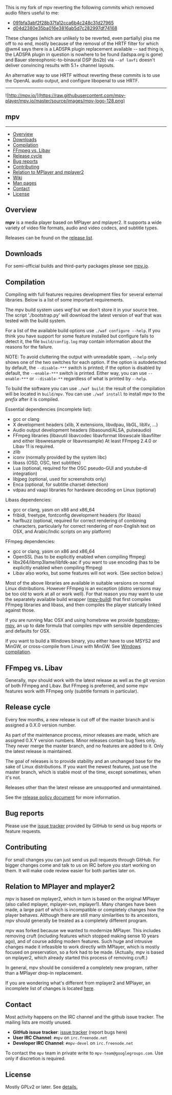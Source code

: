 This is my fork of mpv reverting the following commits which removed
audio filters useful to me:

  * [091bfa3abf2f28b37fa12cca6b4c248c31d27965](https://github.com/mpv-player/mpv/commit/091bfa3abf2f28b37fa12cca6b4c248c31d27965)
  * [d04d2380e35ba016e3816ab5d7c282997df74168](https://github.com/mpv-player/mpv/commit/d04d2380e35ba016e3816ab5d7c282997df74168)

These changes (which are unlikely to be reverted, even partially) piss
me off to no end, mostly because of the removal of the HRTF filter for
which @wm4 says there is a LADSPA plugin replacement available -- sad
thing is, the LADSPA plugin in question is nowhere to be found
(ladspa.org is gone) and Bauer stereophonic-to-binaural DSP (bs2b) via
`--af lavfi` doesn't deliver convincing results with 5.1+ channel
layouts.

An alternative way to use HRTF without reverting these commits is to use
the OpenAL audio output, and configure libopenal to use HRTF.

--------------

![http://mpv.io/](https://raw.githubusercontent.com/mpv-player/mpv.io/master/source/images/mpv-logo-128.png)

## mpv

--------------


* [Overview](#overview)
* [Downloads](#downloads)
* [Compilation](#compilation)
* [FFmpeg vs. Libav](#ffmpeg-vs-libav)
* [Release cycle](#release-cycle)
* [Bug reports](#bug-reports)
* [Contributing](#contributing)
* [Relation to MPlayer and mplayer2](#relation-to-mplayer-and-mplayer2)
* [Wiki](https://github.com/mpv-player/mpv/wiki)
* [Man pages](http://mpv.io/manual/master/)
* [Contact](#contact)
* [License](#license)

## Overview


**mpv** is a media player based on MPlayer and mplayer2. It supports a wide
variety of video file formats, audio and video codecs, and subtitle types.

Releases can be found on the [release list][releases].

## Downloads


For semi-official builds and third-party packages please see
[mpv.io](http://mpv.io/installation/).

## Compilation


Compiling with full features requires development files for several
external libraries. Below is a list of some important requirements.

The mpv build system uses *waf* but we don't store it in your source tree. The
script './bootstrap.py' will download the latest version of waf that was tested
with the build system.

For a list of the available build options use `./waf configure --help`. If
you think you have support for some feature installed but configure fails to
detect it, the file `build/config.log` may contain information about the
reasons for the failure.

NOTE: To avoid cluttering the output with unreadable spam, `--help` only shows
one of the two switches for each option. If the option is autodetected by
default, the `--disable-***` switch is printed; if the option is disabled by
default, the `--enable-***` switch is printed. Either way, you can use
`--enable-***` or `--disable-**` regardless of what is printed by `--help`.

To build the software you can use `./waf build`: the result of the compilation
will be located in `build/mpv`. You can use `./waf install` to install mpv
to the *prefix* after it is compiled.

Essential dependencies (incomplete list):

- gcc or clang
- X development headers (xlib, X extensions, libvdpau, libGL, libXv, ...)
- Audio output development headers (libasound/ALSA, pulseaudio)
- FFmpeg libraries (libavutil libavcodec libavformat libswscale libavfilter
  and either libswresample or libavresample)
  At least FFmpeg 2.4.0 or Libav 11 is required.
- zlib
- iconv (normally provided by the system libc)
- libass (OSD, OSC, text subtitles)
- Lua (optional, required for the OSC pseudo-GUI and youtube-dl integration)
- libjpeg (optional, used for screenshots only)
- Enca (optional, for subtitle charset detection)
- vdpau and vaapi libraries for hardware decoding on Linux (optional)

Libass dependencies:

- gcc or clang, yasm on x86 and x86_64
- fribidi, freetype, fontconfig development headers (for libass)
- harfbuzz (optional, required for correct rendering of combining characters,
  particularly for correct rendering of non-English text on OSX, and
  Arabic/Indic scripts on any platform)

FFmpeg dependencies:

- gcc or clang, yasm on x86 and x86_64
- OpenSSL (has to be explicitly enabled when compiling ffmpeg)
- libx264/libmp3lame/libfdk-aac if you want to use encoding (has to be
  explicitly enabled when compiling ffmpeg)
- Libav also works, but some features will not work. (See section below.)

Most of the above libraries are available in suitable versions on normal
Linux distributions. However FFmpeg is an exception (distro versions may be
too old to work at all or work well). For that reason you may want to use
the separately available build wrapper ([mpv-build][mpv-build]) that first compiles FFmpeg
libraries and libass, and then compiles the player statically linked against
those.

If you are running Mac OSX and using homebrew we provide [homebrew-mpv][homebrew-mpv], an up
to date formula that compiles mpv with sensible dependencies and defaults for
OSX.

If you want to build a Windows binary, you either have to use MSYS2 and MinGW,
or cross-compile from Linux with MinGW. See [Windows compilation][windows_compilation].

## FFmpeg vs. Libav


Generally, mpv should work with the latest release as well as the git version
of both FFmpeg and Libav. But FFmpeg is preferred, and some mpv features work
with FFmpeg only (subtitle formats in particular).


## Release cycle


Every few months, a new release is cut off of the master branch and is assigned
a 0.X.0 version number.

As part of the maintenance process, minor releases are made, which are assigned
0.X.Y version numbers. Minor releases contain bug fixes only. They never merge
the master branch, and no features are added to it. Only the latest release is
maintained.

The goal of releases is to provide stability and an unchanged base for the sake
of Linux distributions. If you want the newest features, just use the master
branch, which is stable most of the time, except sometimes, when it's not.

Releases other than the latest release are unsupported and unmaintained.

See the [release policy document][release-policy] for more information.

## Bug reports


Please use the [issue tracker][issue-tracker] provided by GitHub to send us bug
reports or feature requests.

## Contributing


For small changes you can just send us pull requests through GitHub. For bigger
changes come and talk to us on IRC before you start working on them. It will
make code review easier for both parties later on.

## Relation to MPlayer and mplayer2


mpv is based on mplayer2, which in turn is based on the original MPlayer
(also called mplayer, mplayer-svn, mplayer1). Many changes have been made, a
large part of which is incompatible or completely changes how the player
behaves. Although there are still many similarities to its ancestors, mpv
should generally be treated as a completely different program.

mpv was forked because we wanted to modernize MPlayer. This includes
removing cruft (including features which stopped making sense 10 years ago),
and of course adding modern features. Such huge and intrusive changes made it
infeasible to work directly with MPlayer, which is mostly focused on
preservation, so a fork had to be made. (Actually, mpv is based on mplayer2,
which already started this process of removing cruft.)

In general, mpv should be considered a completely new program, rather than a
MPlayer drop-in replacement.

If you are wondering what's different from mplayer2 and MPlayer, an incomplete
list of changes is located [here][mplayer-changes].

## Contact


Most activity happens on the IRC channel and the github issue tracker. The
mailing lists are mostly unused.

 - **GitHub issue tracker**: [issue tracker][issue-tracker] (report bugs here)
 - **User IRC Channel**: `#mpv` on `irc.freenode.net`
 - **Developer IRC Channel**: `#mpv-devel` on `irc.freenode.net`

To contact the `mpv` team in private write to `mpv-team@googlegroups.com`. Use
only if discretion is required.

[releases]: https://github.com/mpv-player/mpv/releases
[mpv-build]: https://github.com/mpv-player/mpv-build
[homebrew-mpv]: https://github.com/mpv-player/homebrew-mpv
[issue-tracker]:  https://github.com/mpv-player/mpv/issues
[ffmpeg_vs_libav]: https://github.com/mpv-player/mpv/wiki/FFmpeg-versus-Libav
[release-policy]: https://github.com/mpv-player/mpv/blob/master/DOCS/release-policy.md
[windows_compilation]: https://github.com/mpv-player/mpv/blob/master/DOCS/compile-windows.md
[mplayer-changes]: https://github.com/mpv-player/mpv/blob/master/DOCS/mplayer-changes.rst

## License


Mostly GPLv2 or later. See [details.](https://github.com/mpv-player/mpv/blob/master/Copyright)
